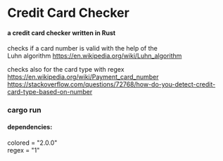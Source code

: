 # Credit Card Checker

#### a credit card checker written in Rust  

checks if a card number is valid with the help of the  
Luhn algorithm https://en.wikipedia.org/wiki/Luhn_algorithm  

checks also for the card type with regex  
https://en.wikipedia.org/wiki/Payment_card_number  
https://stackoverflow.com/questions/72768/how-do-you-detect-credit-card-type-based-on-number  


### cargo run  

#### dependencies:  
colored = "2.0.0"  
regex = "1"  